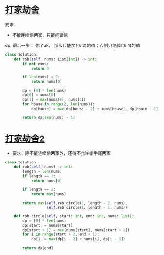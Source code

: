 # [打家劫舍](https://leetcode-cn.com/problems/house-robber/)

要求

* 不能连续偷两家，只能间断偷

dp, 最后一步： 偷了ak， 那么只能加f(k-2)的值；否则只能算f(k-1)的值

```python
class Solution:
    def rob(self, nums: List[int]) -> int:
        if not nums:
            return 0

        if len(nums) < 2:
            return nums[0]

        dp = [0] * len(nums)
        dp[0] = nums[0]
        dp[1] = max(nums[0], nums[1])
        for house in range(2, len(nums)):
            dp[house] = max(dp[house - 2] + nums[house], dp[house - 1])

        return dp[len(nums) - 1]
```

# [打家劫舍2]()

* 要求：除不能连续偷两家外，还得不允许偷手尾两家

```python
class Solution:
    def rob(self, nums) -> int:
        length = len(nums)
        if length == 1:
            return nums[0]

        if length == 2:
            return max(nums)

        return max(self.rob_circle(0, length - 2, nums),
                   self.rob_circle(1, length - 1, nums))

    def rob_circle(self, start: int, end: int, nums: list):
        dp = [0] * len(nums)
        dp[start] = nums[start]
        dp[start + 1] = max(nums[start], nums[start + 1])
        for i in range(start + 2, end + 1):
            dp[i] = max(dp[i - 2] + nums[i], dp[i - 1])

        return dp[end]
```
